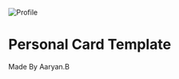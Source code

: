 ![Profile](https://user-images.githubusercontent.com/82920449/124088164-4c866300-da70-11eb-8c25-533fffb1fe62.png)
# Personal Card Template
Made By Aaryan.B
